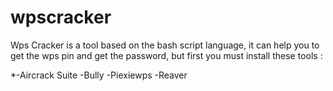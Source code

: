 # wpscracker

Wps Cracker is a  tool based on the bash script language, it can help you to get the wps pin  and get the password,  but first you must install  these tools :

*-Aircrack Suite
-Bully
-Piexiewps
-Reaver

